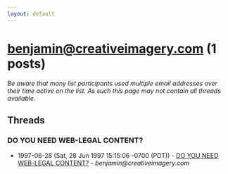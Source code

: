 ```yaml
---
layout: default
---
```


# benjamin@creativeimagery.com (1 posts)

_Be aware that many list participants used multiple email addresses over their time active on the list. As such this page may not contain all threads available._

## Threads

### DO YOU NEED WEB-LEGAL CONTENT?
+ 1997-06-28 (Sat, 28 Jun 1997 15:15:06 -0700 (PDT)) - [DO YOU NEED WEB-LEGAL CONTENT?](/archive/1997/06/c68a3ea62df861e4de054a749b5a6921051e6f8d5701bf7bb942dd3d61e02c88) - _benjamin@creativeimagery.com_

